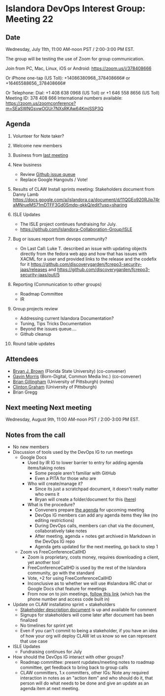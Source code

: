 # Islandora DevOps Interest Group: Meeting 22

## Date
Wednesday, July  11th, 11:00 AM-noon PST / 2:00-3:00 PM EST.

The group will be testing the use of Zoom for group communication.

Join from PC, Mac, Linux, iOS or Android: https://zoom.us/j/378408666

Or iPhone one-tap (US Toll):  +14086380968,,378408666# or +16465588656,,378408666#

Or Telephone:
    Dial: +1 408 638 0968 (US Toll) or +1 646 558 8656 (US Toll)
    Meeting ID: 378 408 666
    International numbers available: https://zoom.us/zoomconference?m=SEaSWNGsvwOGUr7NXsRKAw64KmjSSP3Q

## Agenda
1. Volunteer for Note taker?

2. Welcome new members

3. Business from [last meeting](https://github.com/islandora-interest-groups/Islandora-DevOps-Interest-Group/blob/main/meetings/21.md)

4. New business   
   * Review [Github issue queue](https://github.com/islandora-interest-groups/Islandora-DevOps-Interest-Group/issues)
   * Replace Google Hangouts / Vote!

5. Results of CLAW Install sprints meeting: Stakeholders document from Danny Lamb
 https://docs.google.com/a/islandora.ca/document/d/11QGEo920RJjp74raMNrueMS71mDTFF3Gd0Smdp-qkkQ/edit?usp=sharing

6. ISLE Updates   
   * The ISLE project continues fundraising for July.
   * https://github.com/Islandora-Collaboration-Group/ISLE

7. Bug or issues report from devops community?   
   * On Last Call: Luke T. described an issue with updating objects directly from the fedora web app and how that has issues with XACML for a user and provided links to the release and the codefix for it
  https://github.com/discoverygarden/fcrepo3-security-jaas/releases and https://github.com/discoverygarden/fcrepo3-security-jaas/pull/5

8. Reporting (Communication to other groups)  
   * Roadmap Committee
   * IR

9. Group projects review  
   * Addressing current Islandora Documentation?
   * Tuning, Tips Tricks Documentation
   * Beyond the issues queue....
   * Github cleanup

10. Round table updates

## Attendees
* [Bryan J. Brown](https://github.com/bryjbrown) (Florida State University) (co-convener)
* [Gavin Morris](https://github.com/g7morris) (Born-Digital, Common Media Inc.) (co-convener)
* [Brian Gillingham](https://github.com/bgilling) (University of Pittsburgh) (notes) 
* [Clinton Graham](https://github.com/ctgraham) (University of Pittsburgh) 
* Brian Gregg


## Next meeting Next meeting
Wednesday, August 9th, 11:00 AM-noon PST / 2:00-3:00 PM EST.

## Notes from the call
* No new members
* Discussion of tools used by the DevOps IG to run meetings
    * Google Docs
        * Used by IR IG to lower barrier to entry for adding agenda items/taking notes
            * Some people aren't familiar with GitHub
            * Even a PITA for those who are
        * Who will create/manage it?
            * Since its just a scratchpad document, it doesn't really matter who owns it
            * Bryan will create a folder/document for this ([here](http://bit.ly/devops-agenda))
        * What is the procedure?
            * Conveners prepare [the agenda](http://bit.ly/devops-agenda) for upcoming meeting
            * DevOps IG members can add any agenda items they like (no editing restrictions)
            * During DevOps calls, members can chat via the document, collaboratively take notes
            * After meeting, agenda + notes get archived in Markdown in the DevOps IG repo
            * Agenda gets updated for the next meeting, go back to step 1
    * Zoom vs FreeConferenceCallHD
        * Zoom is proprietary, costs money, requires downloading a client, yet another tool
        * FreeConferenceCallHD is used by the rest of the Islandora community, go with the standard
        * Vote, +2 for using FreeConferenceCallHD
        * Inconclusive as to whether we will use #islandora IRC chat or Google Docs chat feature for meetings
        * From now on to join meetings, [follow this link](https://www.freeconferencecallhd.com/webrtc?phone=(641)%20715-3570&access_code=304589) (which has the phone number and access code built in)
* Update on CLAW installatino sprint + stakeholders
    * [Stakeholder description document](
 https://docs.google.com/a/islandora.ca/document/d/11QGEo920RJjp74raMNrueMS71mDTFF3Gd0Smdp-qkkQ/edit?usp=sharing
) is up and available for comment
    * Signups for stakeholders will come later after document has been finalized
    * No timelines for sprint yet
    * Even if you can't commit to being a stakeholder, if you have an idea of how your org will deploy CLAW let us know so we can represent that use case
* ISLE Updates
    * Fundraising continues for July
* How should the DevOps IG interact with other groups?
    * Roadmap committee: present rupdates/meeting notes to roadmap committee, get feedback to bring back to group calls
    * CLAW committers, 1.x committers, other IGs: Note any required interaction in notes as an "action item" and who should do it, that person will do what needs to be done and give an update as an agenda item at next meeting.
    
            
